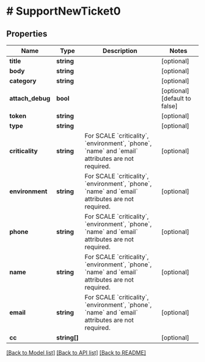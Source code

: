 # # SupportNewTicket0

## Properties

Name | Type | Description | Notes
------------ | ------------- | ------------- | -------------
**title** | **string** |  | [optional]
**body** | **string** |  | [optional]
**category** | **string** |  | [optional]
**attach_debug** | **bool** |  | [optional] [default to false]
**token** | **string** |  | [optional]
**type** | **string** |  | [optional]
**criticality** | **string** | For SCALE &#x60;criticality&#x60;, &#x60;environment&#x60;, &#x60;phone&#x60;, &#x60;name&#x60; and &#x60;email&#x60; attributes are not required. | [optional]
**environment** | **string** | For SCALE &#x60;criticality&#x60;, &#x60;environment&#x60;, &#x60;phone&#x60;, &#x60;name&#x60; and &#x60;email&#x60; attributes are not required. | [optional]
**phone** | **string** | For SCALE &#x60;criticality&#x60;, &#x60;environment&#x60;, &#x60;phone&#x60;, &#x60;name&#x60; and &#x60;email&#x60; attributes are not required. | [optional]
**name** | **string** | For SCALE &#x60;criticality&#x60;, &#x60;environment&#x60;, &#x60;phone&#x60;, &#x60;name&#x60; and &#x60;email&#x60; attributes are not required. | [optional]
**email** | **string** | For SCALE &#x60;criticality&#x60;, &#x60;environment&#x60;, &#x60;phone&#x60;, &#x60;name&#x60; and &#x60;email&#x60; attributes are not required. | [optional]
**cc** | **string[]** |  | [optional]

[[Back to Model list]](../../README.md#models) [[Back to API list]](../../README.md#endpoints) [[Back to README]](../../README.md)
